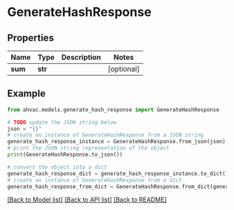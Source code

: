 # GenerateHashResponse


## Properties

Name | Type | Description | Notes
------------ | ------------- | ------------- | -------------
**sum** | **str** |  | [optional] 

## Example

```python
from ahvac.models.generate_hash_response import GenerateHashResponse

# TODO update the JSON string below
json = "{}"
# create an instance of GenerateHashResponse from a JSON string
generate_hash_response_instance = GenerateHashResponse.from_json(json)
# print the JSON string representation of the object
print(GenerateHashResponse.to_json())

# convert the object into a dict
generate_hash_response_dict = generate_hash_response_instance.to_dict()
# create an instance of GenerateHashResponse from a dict
generate_hash_response_from_dict = GenerateHashResponse.from_dict(generate_hash_response_dict)
```
[[Back to Model list]](../README.md#documentation-for-models) [[Back to API list]](../README.md#documentation-for-api-endpoints) [[Back to README]](../README.md)


